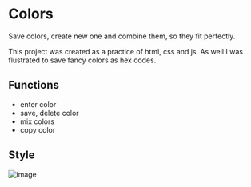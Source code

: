 # Colors

Save colors, create new one and combine them, so they fit perfectly. 

This project was created as a practice of html, css and js. As well I was flustrated to save fancy colors as hex codes.

## Functions 

  - enter color
  - save, delete color 
  - mix colors
  - copy color

## Style
![image](https://user-images.githubusercontent.com/80003140/128743409-7ce3443f-96d5-45ab-941f-a91a5e7977d8.png)



